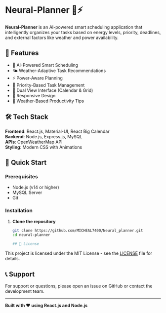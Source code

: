 # Neural-Planner 🧠⚡

**Neural-Planner** is an AI-powered smart scheduling application that intelligently organizes your tasks based on energy levels, priority, deadlines, and external factors like weather and power availability.

## 🌟 Features

- 🤖 AI-Powered Smart Scheduling
- 🌤️ Weather-Adaptive Task Recommendations  
- ⚡ Power-Aware Planning
- 🎯 Priority-Based Task Management
- 📅 Dual View Interface (Calendar & Grid)
- 📱 Responsive Design
- 🔔 Weather-Based Productivity Tips

## 🛠️ Tech Stack

**Frontend**: React.js, Material-UI, React Big Calendar  
**Backend**: Node.js, Express.js, MySQL  
**APIs**: OpenWeatherMap API  
**Styling**: Modern CSS with Animations

## 🚀 Quick Start

### Prerequisites
- Node.js (v14 or higher)
- MySQL Server
- Git

### Installation

1. **Clone the repository**
   ```bash
   git clone https://github.com/MICHEAL7400/Neural_planner.git
   cd neural-planner

   ## 📄 License

This project is licensed under the MIT License - see the [LICENSE](LICENSE) file for details.

## 📞 Support

For support or questions, please open an issue on GitHub or contact the development team.

---

**Built with ❤️ using React.js and Node.js**